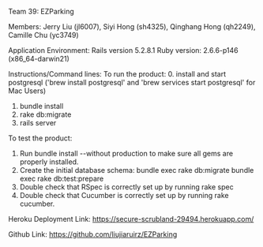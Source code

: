 Team 39: EZParking

Members: Jerry Liu (jl6007), Siyi Hong (sh4325), Qinghang Hong (qh2249), Camille Chu (yc3749)

Application Environment:
Rails version             5.2.8.1
Ruby version:             2.6.6-p146 (x86_64-darwin21)

Instructions/Command lines:
To run the product:
0. install and start postgresql ('brew install postgresql' and 'brew services start postgresql' for Mac Users)
1. bundle install
2. rake db:migrate
3. rails server

To test the product:
1. Run bundle install --without production to make sure all gems are properly installed. 
2. Create the initial database schema:
	bundle exec rake db:migrate
	bundle exec rake db:test:prepare
3. Double check that RSpec is correctly set up by running rake spec
4. Double check that Cucumber is correctly set up by running rake cucumber.


Heroku Deployment Link:
https://secure-scrubland-29494.herokuapp.com/

Github Link:
https://github.com/liujiaruirz/EZParking

